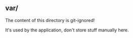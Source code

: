 ## var/

The content of this directory is git-ignored!

It's used by the application, don't store stuff manually here.
